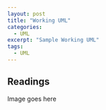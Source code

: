 ```yaml
---
layout: post
title: "Working UML"
categories:
  - UML
excerpt: "Sample Working UML"
tags: 
  - UML
---
```


## Readings

Image goes here

